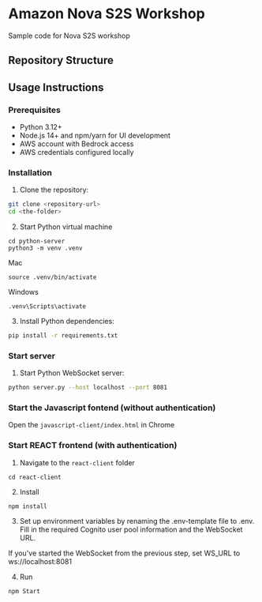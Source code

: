 # Amazon Nova S2S Workshop

Sample code for Nova S2S workshop

## Repository Structure


## Usage Instructions

### Prerequisites
- Python 3.12+
- Node.js 14+ and npm/yarn for UI development
- AWS account with Bedrock access
- AWS credentials configured locally

### Installation

1. Clone the repository:
```bash
git clone <repository-url>
cd <the-folder>
```

2. Start Python virtual machine
```
cd python-server
python3 -m venv .venv
```
Mac
```
source .venv/bin/activate
```
Windows
```
.venv\Scripts\activate
```

3. Install Python dependencies:
```bash
pip install -r requirements.txt
```

### Start server

1. Start Python WebSocket server:
```bash
python server.py --host localhost --port 8081
```

### Start the Javascript fontend (without authentication)

Open the `javascript-client/index.html` in Chrome

### Start REACT frontend (with authentication)
1. Navigate to the `react-client` folder
```
cd react-client
```
2. Install
```
npm install
```

3. Set up environment variables by renaming the .env-template file to .env. Fill in the required Cognito user pool information and the WebSocket URL.

If you've started the WebSocket from the previous step, set WS_URL to ws://localhost:8081

4. Run
```
npm Start
```